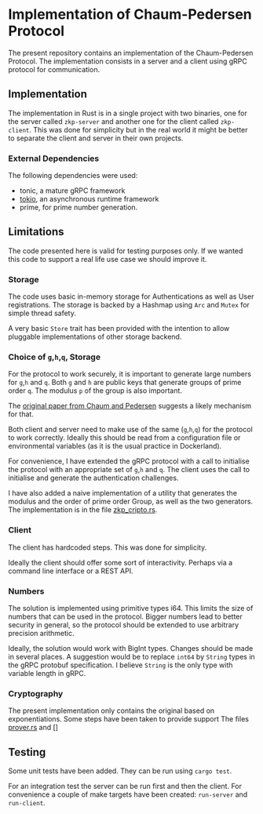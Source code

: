 # Implementation of Chaum-Pedersen Protocol

The present repository contains an implementation of the Chaum-Pedersen Protocol. The implementation consists in a server and a client using gRPC protocol for communication. 

## Implementation

The implementation in Rust is in a single project with two binaries, one for the server called `zkp-server` and another one for the client called `zkp-client`. This was done for simplicity but in the real world it might be better to separate the client and server in their own projects.

### External Dependencies

The following dependencies were used:
- tonic, a mature gRPC framework
- [tokio](https://tokio.rs/), an asynchronous runtime framework
- prime, for prime number generation.

## Limitations

The code presented here is valid for testing purposes only. If we wanted this code to support a real life use case we should improve it. 
### Storage

The code uses basic in-memory storage for Authentications as well as User registrations. The storage is backed by a Hashmap using `Arc` and `Mutex` for simple thread safety. 

A very basic `Store` trait has been provided with the intention to allow pluggable implementations of other storage backend.

### Choice of `g`,`h`,`q`, Storage

For the protocol to work securely, it is important to generate large numbers for `g`,`h` and `q`. Both `g` and `h` are public keys that generate groups of prime order `q`. The modulus `p` of the group is also important. 

The [original paper from Chaum and Pedersen](https://link.springer.com/content/pdf/10.1007/3-540-48071-4_7.pdf) suggests a likely mechanism for that. 

Both client and server need to make use of the same (`g`,`h`,`q`) for the protocol to work correctly. Ideally this should be read from a configuration file or environmental variables (as it is the usual practice in Dockerland).

For convenience, I have extended the gRPC protocol with a call to initialise the protocol with an appropriate set of `g`,`h` and `q`. The client uses the call to initialise and generate the authentication challenges. 

I have also added a naive implementation of a utility that generates the modulus and the order of prime order Group, as well as the two generators. The implementation is in the file [zkp_cripto.rs](src/zkp_crypto.rs). 

### Client

The client has hardcoded steps. This was done for simplicity. 

Ideally the client should offer some sort of interactivity. Perhaps via a command line interface or a REST API. 

### Numbers

The solution is implemented using primitive types i64. This limits the size of numbers that can be used in the protocol. Bigger numbers lead to better security in general, so the protocol should be extended to use arbitrary precision arithmetic.

Ideally, the solution would work with BigInt types. Changes should be made in several places. A suggestion would be to replace `int64` by `String` types in the gRPC protobuf specification. I believe `String` is the only type with variable length in gRPC.

### Cryptography

The present implementation only contains the original based on exponentiations. Some steps have been taken to provide support
The files [prover.rs](src/prover.rs) and []

## Testing

Some unit tests have been added. They can be run using `cargo test`.

For an integration test the server can be run first and then the client. For convenience a couple of make targets have been created: `run-server` and `run-client`.





